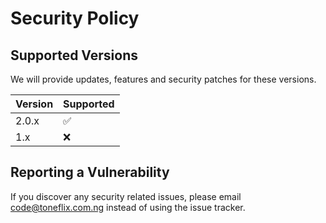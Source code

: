 # Security Policy

## Supported Versions

We will provide updates, features and security patches for these versions.

| Version | Supported          |
| ------- | ------------------ |
| 2.0.x   | :white_check_mark: |
| 1.x     | :x:                |

## Reporting a Vulnerability

If you discover any security related issues, please email code@toneflix.com.ng instead of using the issue tracker.
